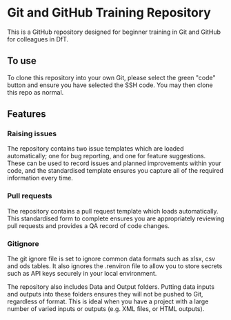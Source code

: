 # Git and GitHub Training Repository

This is a GitHub repository designed for beginner training in Git and GitHub for colleagues in DfT.

## To use 

To clone this repository into your own Git, please select the green "code" button and ensure you have selected the SSH code. You may then clone this repo as normal.

## Features

### Raising issues

The repository contains two issue templates which are loaded automatically; one for bug reporting, and one for feature suggestions. These can be used to record issues and planned improvements within your code, and the standardised template ensures you capture all of the required information every time.

### Pull requests

The repository contains a pull request template which loads automatically. This standardised form to complete ensures you are appropriately reviewing pull requests and provides a QA record of code changes.


### Gitignore

The git ignore file is set to ignore common data formats such as xlsx, csv and ods tables. It also ignores the .renviron file to allow you to store secrets such as API keys securely in your local environment.

The repository also includes Data and Output folders. Putting data inputs and outputs into these folders ensures they will not be pushed to Git, regardless of format. This is ideal when you have a project with a large number of varied inputs or outputs (e.g. XML files, or HTML outputs).
